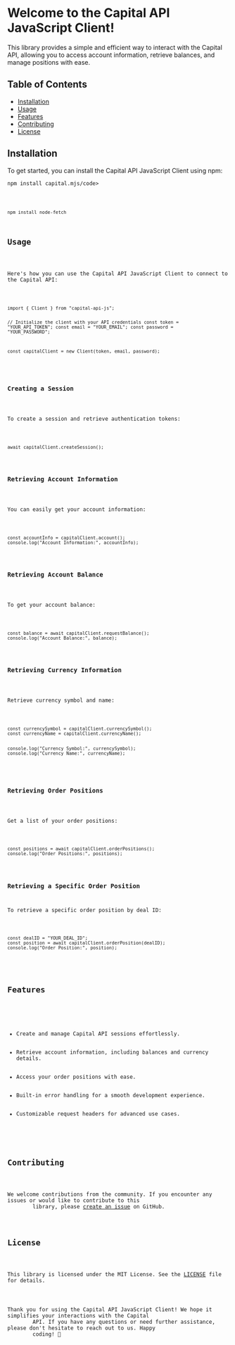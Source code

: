 <!DOCTYPE html>
<html>

<head>
</head>

<body>
    <h1>Welcome to the Capital API JavaScript Client!</h1>
    <p>This library provides a simple and efficient way to interact with the Capital API, allowing you to access
        account information, retrieve balances, and manage positions with ease.</p>
    <h2>Table of Contents</h2>
    <ul>
        <li><a href="#installation">Installation</a></li>
        <li><a href="#usage">Usage</a></li>
        <li><a href="#features">Features</a></li>
        <li><a href="#contributing">Contributing</a></li>
        <li><a href="#license">License</a></li>
    </ul>
<h2 id="installation">Installation</h2>
    <p>To get started, you can install the Capital API JavaScript Client using npm:</p>
    <pre><code>npm install capital.mjs/code></pre>
    <pre><code>npm install node-fetch</code></pre>
<h2 id="usage">Usage</h2>
    <p>Here's how you can use the Capital API JavaScript Client to connect to the Capital API:</p>
    <pre><code>import { Client } from "capital-api-js";

// Initialize the client with your API credentials
const token = "YOUR_API_TOKEN";
const email = "YOUR_EMAIL";
const password = "YOUR_PASSWORD";

const capitalClient = new Client(token, email, password);
</code></pre>
 <h3>Creating a Session</h3>
    <p>To create a session and retrieve authentication tokens:</p>
    <pre><code>await capitalClient.createSession();
</code></pre>

<h3>Retrieving Account Information</h3>
    <p>You can easily get your account information:</p>
    <pre><code>const accountInfo = capitalClient.account();
console.log("Account Information:", accountInfo);
</code></pre>

<h3>Retrieving Account Balance</h3>
    <p>To get your account balance:</p>
    <pre><code>const balance = await capitalClient.requestBalance();
console.log("Account Balance:", balance);
</code></pre>

<h3>Retrieving Currency Information</h3>
    <p>Retrieve currency symbol and name:</p>
    <pre><code>const currencySymbol = capitalClient.currencySymbol();
const currencyName = capitalClient.currencyName();

console.log("Currency Symbol:", currencySymbol);
console.log("Currency Name:", currencyName);
</code></pre>

 <h3>Retrieving Order Positions</h3>
    <p>Get a list of your order positions:</p>
    <pre><code>const positions = await capitalClient.orderPositions();
console.log("Order Positions:", positions);
</code></pre>

<h3>Retrieving a Specific Order Position</h3>
<p>To retrieve a specific order position by deal ID:</p>
    <pre><code>const dealID = "YOUR_DEAL_ID";
const position = await capitalClient.orderPosition(dealID);
console.log("Order Position:", position);
</code></pre>

 <h2 id="features">Features</h2>
    <ul>
        <li>Create and manage Capital API sessions effortlessly.</li>
        <li>Retrieve account information, including balances and currency details.</li>
        <li>Access your order positions with ease.</li>
        <li>Built-in error handling for a smooth development experience.</li>
        <li>Customizable request headers for advanced use cases.</li>
    </ul>

<h2 id="contributing">Contributing</h2>
    <p>We welcome contributions from the community. If you encounter any issues or would like to contribute to this
        library, please <a href="https://github.com/MalakiaDaley/CapitalAPI-Javascript-Basic/issues">create an issue</a> on GitHub.</p>

<h2 id="license">License</h2>
    <p>This library is licensed under the MIT License. See the <a href="LICENSE">LICENSE</a> file for details.</p>

<p>Thank you for using the Capital API JavaScript Client! We hope it simplifies your interactions with the Capital
        API. If you have any questions or need further assistance, please don't hesitate to reach out to us. Happy
        coding! 🚀</p>
</body>

</html>
